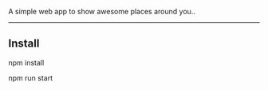 A simple web app to show awesome places around you..

-------
Install
-------
npm install

npm run start

